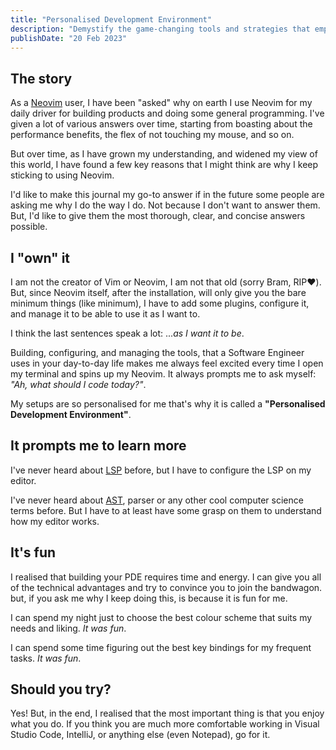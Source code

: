 ```yaml
---
title: "Personalised Development Environment"
description: "Demystify the game-changing tools and strategies that empower developers to tailor their coding experience for unprecedented efficiency and innovation."
publishDate: "20 Feb 2023"
---
```


## The story

As a [Neovim](https://neovim.io) user, I have been "asked" why on earth I use Neovim for my daily driver for building products and doing some general programming. I've given a lot of various answers over time, starting from boasting about the performance benefits, the flex of not touching my mouse, and so on.

But over time, as I have grown my understanding, and widened my view of this world, I have found a few key reasons that I might think are why I keep sticking to using Neovim.

I'd like to make this journal my go-to answer if in the future some people are asking me why I do the way I do. Not because I don't want to answer them. But, I'd like to give them the most thorough, clear, and concise answers possible.

## I "own" it

I am not the creator of Vim or Neovim, I am not that old (sorry Bram, RIP❤️). But, since Neovim itself, after the installation, will only give you the bare minimum things (like minimum), I have to add some plugins, configure it, and manage it to be able to use it as I want to.

I think the last sentences speak a lot: ...*as I want it to be*.

Building, configuring, and managing the tools, that a Software Engineer uses in your day-to-day life makes me always feel excited every time I open my terminal and spins up my Neovim. It always prompts me to ask myself: *"Ah, what should I code today?"*.

My setups are so personalised for me that's why it is called a **"Personalised Development Environment"**.

## It prompts me to learn more

I've never heard about [LSP](https://en.wikipedia.org/wiki/Language_Server_Protocol) before, but I have to configure the LSP on my editor.

I've never heard about [AST](https://en.wikipedia.org/wiki/Abstract_syntax_tree), parser or any other cool computer science terms before. But I have to at least have some grasp on them to understand how my editor works.

## It's fun

I realised that building your PDE requires time and energy. I can give you all of the technical advantages and try to convince you to join the bandwagon. but, if you ask me why I keep doing this, is because it is fun for me.

I can spend my night just to choose the best colour scheme that suits my needs and liking. *It was fun*.


I can spend some time figuring out the best key bindings for my frequent tasks. *It was fun*.

## Should you try?

Yes! But, in the end, I realised that the most important thing is that you enjoy what you do. If you think you are much more comfortable working in Visual Studio Code, IntelliJ, or anything else (even Notepad), go for it.
